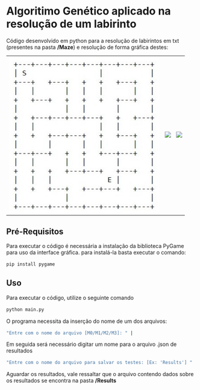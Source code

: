 # Algoritimo Genético aplicado na resolução de um labirinto

Código desenvolvido em python para a resolução de labirintos em txt (presentes na pasta **/Maze**) e resolução de forma gráfica destes:


<div style="text-align: center"><table><tr>
  <td style="text-align: center">
    <img src="Imagens/Labirinto_M0_TXT.jpg" width="400"/>
</td>
  <td style="text-align: center">
    <img src="Imagens/Resolucao_M0.jpg.png" width="400"/>
</td>
  <td style="text-align: center">
    <img src="Imagens/Tempo_M0.png" width="400"/>
</td>
  
</tr></table></div>


## Pré-Requisitos

Para executar o código é necessária a instalação da biblioteca PyGame para uso da interface gráfica. para instalá-la basta executar o comando:

```bash
pip install pygame
```

## Uso

Para executar o código, utilize o seguinte comando

```bash
python main.py
```
 O programa necessita da inserção do nome de um dos arquivos: 

```bash
"Entre com o nome do arquivo [M0/M1/M2/M3]: " |
```

Em seguida será necessário digitar um nome para o arquivo .json de resultados
```bash
"Entre com o nome do arquivo para salvar os testes: [Ex: 'Results'] " |
```

Aguardar os resultados, vale ressaltar que o arquivo contendo dados sobre os resultados se encontra na pasta **/Results**